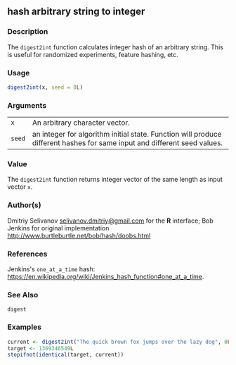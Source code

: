 

## hash arbitrary string to integer

### Description

The `digest2int` function calculates integer hash of an arbitrary
string. This is useful for randomized experiments, feature hashing, etc.

### Usage

``` R
digest2int(x, seed = 0L)
```

### Arguments

|        |                                                                                                                          |
|--------|--------------------------------------------------------------------------------------------------------------------------|
| `x`    | An arbitrary character vector.                                                                                           |
| `seed` | an integer for algorithm initial state. Function will produce different hashes for same input and different seed values. |

### Value

The `digest2int` function returns integer vector of the same length as
input vector `x`.

### Author(s)

Dmitriy Selivanov <selivanov.dmitriy@gmail.com> for the
<span class="rlang">**R**</span> interface; Bob Jenkins for original
implementation <http://www.burtleburtle.net/bob/hash/doobs.html>

### References

Jenkins's `one_at_a_time` hash:
<https://en.wikipedia.org/wiki/Jenkins_hash_function#one_at_a_time>.

### See Also

`digest`

### Examples

``` R
current <- digest2int("The quick brown fox jumps over the lazy dog", 0L)
target <- 1369346549L
stopifnot(identical(target, current))
```


